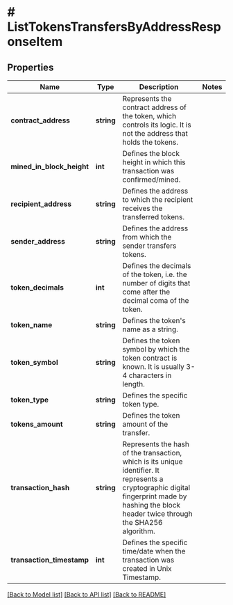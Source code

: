 # # ListTokensTransfersByAddressResponseItem

## Properties

Name | Type | Description | Notes
------------ | ------------- | ------------- | -------------
**contract_address** | **string** | Represents the contract address of the token, which controls its logic. It is not the address that holds the tokens. |
**mined_in_block_height** | **int** | Defines the block height in which this transaction was confirmed/mined. |
**recipient_address** | **string** | Defines the address to which the recipient receives the transferred tokens. |
**sender_address** | **string** | Defines the address from which the sender transfers tokens. |
**token_decimals** | **int** | Defines the decimals of the token, i.e. the number of digits that come after the decimal coma of the token. |
**token_name** | **string** | Defines the token&#39;s name as a string. |
**token_symbol** | **string** | Defines the token symbol by which the token contract is known. It is usually 3-4 characters in length. |
**token_type** | **string** | Defines the specific token type. |
**tokens_amount** | **string** | Defines the token amount of the transfer. |
**transaction_hash** | **string** | Represents the hash of the transaction, which is its unique identifier. It represents a cryptographic digital fingerprint made by hashing the block header twice through the SHA256 algorithm. |
**transaction_timestamp** | **int** | Defines the specific time/date when the transaction was created in Unix Timestamp. |

[[Back to Model list]](../../README.md#models) [[Back to API list]](../../README.md#endpoints) [[Back to README]](../../README.md)

